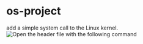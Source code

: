 # os-project
add a simple system call to the Linux kernel.
![Open the header file with the following command](https://user-images.githubusercontent.com/83427972/120943891-eee14e00-c731-11eb-8039-3a4d2e9beb40.png)
